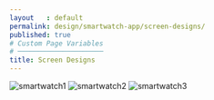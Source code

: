 ```yaml
---
layout   : default
permalink: design/smartwatch-app/screen-designs/
published: true
# Custom Page Variables
# ─────────────────────
title: Screen Designs
---
```

![smartwatch1](../../afbeeldingen/smart1.png)
![smartwatch2](../../afbeeldingen/smart2.png)
![smartwatch3](../../afbeeldingen/smart3.png)